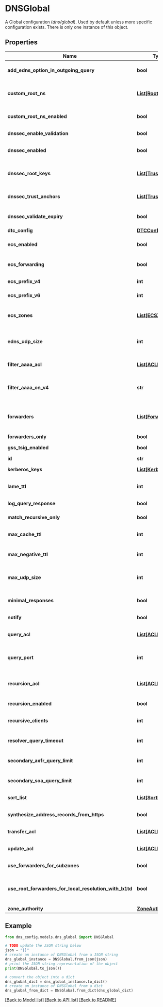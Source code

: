 # DNSGlobal

A Global configuration (_dns/global_). Used by default unless more specific configuration exists. There is only one instance of this object.

## Properties

Name | Type | Description | Notes
------------ | ------------- | ------------- | -------------
**add_edns_option_in_outgoing_query** | **bool** | _add_edns_option_in_outgoing_query_ adds client IP, MAC address and view name into outgoing recursive query. Defaults to _false_. | [optional] 
**custom_root_ns** | [**List[RootNS]**](RootNS.md) | Optional. List of custom root nameservers. The order does not matter.  Error if empty while _custom_root_ns_enabled_ is _true_. Error if there are duplicate items in the list.  Defaults to empty. | [optional] 
**custom_root_ns_enabled** | **bool** | Optional. _true_ to use custom root nameservers instead of the default ones.  The _custom_root_ns_ field is validated when enabled.  Defaults to false. | [optional] 
**dnssec_enable_validation** | **bool** | Optional. _true_ to perform DNSSEC validation. Ignored if _dnssec_enabled_ is _false_.  Defaults to _true_. | [optional] 
**dnssec_enabled** | **bool** | Optional. Master toggle for all DNSSEC processing. Other _dnssec_*_ configuration is unused if this is disabled.  Defaults to _true_. | [optional] 
**dnssec_root_keys** | [**List[TrustAnchor]**](TrustAnchor.md) | DNSSEC root keys. The root keys are not configurable.  A default list is provided by cloud management and included here for config generation. | [optional] [readonly] 
**dnssec_trust_anchors** | [**List[TrustAnchor]**](TrustAnchor.md) | Optional. DNSSEC trust anchors.  Error if there are list items with duplicate (_zone_, _sep_, _algorithm_) combinations.  Defaults to empty. | [optional] 
**dnssec_validate_expiry** | **bool** | Optional. _true_ to reject expired DNSSEC keys. Ignored if either _dnssec_enabled_ or _dnssec_enable_validation_ is _false_.  Defaults to _true_. | [optional] 
**dtc_config** | [**DTCConfig**](DTCConfig.md) |  | [optional] 
**ecs_enabled** | **bool** | Optional. _true_ to enable EDNS client subnet for recursive queries. Other _ecs_*_ fields are ignored if this field is not enabled.  Defaults to _false_. | [optional] 
**ecs_forwarding** | **bool** | Optional. _true_ to enable ECS options in outbound queries. This functionality has additional overhead so it is disabled by default.  Defaults to _false_. | [optional] 
**ecs_prefix_v4** | **int** | Optional. Maximum scope length for v4 ECS.  Unsigned integer, min 1 max 24.  Defaults to 24. | [optional] 
**ecs_prefix_v6** | **int** | Optional. Maximum scope length for v6 ECS.  Unsigned integer, min 1 max 56.  Defaults to 56. | [optional] 
**ecs_zones** | [**List[ECSZone]**](ECSZone.md) | Optional. List of zones where ECS queries may be sent.  Error if empty while _ecs_enabled_ is true. Error if there are duplicate FQDNs in the list.  Defaults to empty. | [optional] 
**edns_udp_size** | **int** | Optional. _edns_udp_size_ represents the edns UDP size. The size a querying DNS server advertises to the DNS server it’s sending a query to.  Defaults to 1232 bytes. | [optional] 
**filter_aaaa_acl** | [**List[ACLItem]**](ACLItem.md) | Optional. Specifies a list of client addresses for which AAAA filtering is to be applied.  Defaults to _empty_. | [optional] 
**filter_aaaa_on_v4** | **str** | _filter_aaaa_on_v4_ allows named to omit some IPv6 addresses when responding to IPv4 clients.  Allowed values: * _yes_, * _no_, * _break_dnssec_.  Defaults to _no_ | [optional] 
**forwarders** | [**List[Forwarder]**](Forwarder.md) | Optional. List of forwarders.  Error if empty while _forwarders_only_ or _use_root_forwarders_for_local_resolution_with_b1td_ is _true_. Error if there are items in the list with duplicate addresses.  Defaults to empty. | [optional] 
**forwarders_only** | **bool** | Optional. _true_ to only forward.  Defaults to _false_. | [optional] 
**gss_tsig_enabled** | **bool** | _gss_tsig_enabled_ enables/disables GSS-TSIG signed dynamic updates.  Defaults to _false_. | [optional] 
**id** | **str** | The resource identifier. | [readonly] 
**kerberos_keys** | [**List[KerberosKey]**](KerberosKey.md) | _kerberos_keys_ contains a list of keys for GSS-TSIG signed dynamic updates.  Defaults to empty. | [optional] 
**lame_ttl** | **int** | Optional. Unused in the current on-prem DNS server implementation.  Unsigned integer, min 0 max 3600 (1h).  Defaults to 600. | [optional] 
**log_query_response** | **bool** | Optional. Control DNS query/response logging functionality.  Defaults to _true_. | [optional] 
**match_recursive_only** | **bool** | Optional. If _true_ only recursive queries from matching clients access the view.  Defaults to _false_. | [optional] 
**max_cache_ttl** | **int** | Optional. Seconds to cache positive responses.  Unsigned integer, min 1 max 604800 (7d).  Defaults to 604800 (7d). | [optional] 
**max_negative_ttl** | **int** | Optional. Seconds to cache negative responses.  Unsigned integer, min 1 max 604800 (7d).  Defaults to 10800 (3h). | [optional] 
**max_udp_size** | **int** | Optional. _max_udp_size_ represents maximum UDP payload size. The maximum number of bytes a responding DNS server will send to a UDP datagram.  Defaults to 1232 bytes. | [optional] 
**minimal_responses** | **bool** | Optional. When enabled, the DNS server will only add records to the authority and additional data sections when they are required.  Defaults to _false_. | [optional] 
**notify** | **bool** | _notify_ all external secondary DNS servers.  Defaults to _false_. | [optional] 
**query_acl** | [**List[ACLItem]**](ACLItem.md) | Optional. Clients must match this ACL to make authoritative queries. Also used for recursive queries if that ACL is unset.  Defaults to empty. | [optional] 
**query_port** | **int** | Optional. Source port for outbound DNS queries. When set to 0 the port is unspecified and the implementation may randomize it using any available ports.  Defaults to 0. | [optional] 
**recursion_acl** | [**List[ACLItem]**](ACLItem.md) | Optional. Clients must match this ACL to make recursive queries. If this ACL is empty, then the _query_acl_ field will be used instead.  Defaults to empty. | [optional] 
**recursion_enabled** | **bool** | Optional. _true_ to allow recursive DNS queries.  Defaults to _true_. | [optional] 
**recursive_clients** | **int** | Optional. Defines the number of simultaneous recursive lookups the server will perform on behalf of its clients.  Defaults to 1000. | [optional] 
**resolver_query_timeout** | **int** | Optional. Seconds before a recursive query times out.  Unsigned integer, min 10 max 30.  Defaults to 10. | [optional] 
**secondary_axfr_query_limit** | **int** | Optional. Maximum concurrent inbound AXFRs. When set to 0 a host-dependent default will be used.  Defaults to 0. | [optional] 
**secondary_soa_query_limit** | **int** | Optional. Maximum concurrent outbound SOA queries. When set to 0 a host-dependent default will be used.  Defaults to 0. | [optional] 
**sort_list** | [**List[SortListItem]**](SortListItem.md) | Optional. Specifies a sorted network list for A/AAAA records in DNS query response.  Defaults to _empty_. | [optional] 
**synthesize_address_records_from_https** | **bool** | _synthesize_address_records_from_https_ enables/disables creation of A/AAAA records from HTTPS RR Defaults to _false_. | [optional] 
**transfer_acl** | [**List[ACLItem]**](ACLItem.md) | Optional. Clients must match this ACL to receive zone transfers.  Defaults to \&quot;deny any\&quot;. | [optional] 
**update_acl** | [**List[ACLItem]**](ACLItem.md) | Optional. Specifies which hosts are allowed to issue Dynamic DNS updates for authoritative zones of _primary_type_ _cloud_.  Defaults to empty. | [optional] 
**use_forwarders_for_subzones** | **bool** | Optional. Use default forwarders to resolve queries for subzones.  Defaults to _true_. | [optional] 
**use_root_forwarders_for_local_resolution_with_b1td** | **bool** | _use_root_forwarders_for_local_resolution_with_b1td_ allows DNS recursive queries sent to root forwarders for local resolution when deployed alongside BloxOne Thread Defense. Defaults to _false_. | [optional] 
**zone_authority** | [**ZoneAuthority**](ZoneAuthority.md) |  | [optional] 

## Example

```python
from dns_config.models.dns_global import DNSGlobal

# TODO update the JSON string below
json = "{}"
# create an instance of DNSGlobal from a JSON string
dns_global_instance = DNSGlobal.from_json(json)
# print the JSON string representation of the object
print(DNSGlobal.to_json())

# convert the object into a dict
dns_global_dict = dns_global_instance.to_dict()
# create an instance of DNSGlobal from a dict
dns_global_from_dict = DNSGlobal.from_dict(dns_global_dict)
```
[[Back to Model list]](../README.md#documentation-for-models) [[Back to API list]](../README.md#documentation-for-api-endpoints) [[Back to README]](../README.md)


